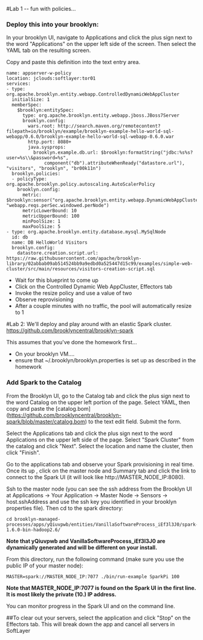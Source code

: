 #Lab 1 --  fun with policies... 
### Deploy this into your brooklyn:
In your brooklyn UI, navigate to Applications and click the plus sign next to the word "Applications" on the upper left side of the screen. Then select the YAML tab on the resulting screen.

Copy and paste this definition into the text entry area.

```
name: appserver-w-policy
location: jclouds:softlayer:tor01
services:
- type: org.apache.brooklyn.entity.webapp.ControlledDynamicWebAppCluster
  initialSize: 1
  memberSpec:
    $brooklyn:entitySpec:
      type: org.apache.brooklyn.entity.webapp.jboss.JBoss7Server
      brooklyn.config:
        wars.root: http://search.maven.org/remotecontent?filepath=io/brooklyn/example/brooklyn-example-hello-world-sql-webapp/0.6.0/brooklyn-example-hello-world-sql-webapp-0.6.0.war
        http.port: 8080+
        java.sysprops: 
          brooklyn.example.db.url: $brooklyn:formatString("jdbc:%s%s?user=%s\\&password=%s",
              component("db").attributeWhenReady("datastore.url"), "visitors", "brooklyn", "br00k11n")
  brooklyn.policies:
  - policyType: org.apache.brooklyn.policy.autoscaling.AutoScalerPolicy
    brooklyn.config:
      metric: $brooklyn:sensor("org.apache.brooklyn.entity.webapp.DynamicWebAppCluster", "webapp.reqs.perSec.windowed.perNode")
      metricLowerBound: 10
      metricUpperBound: 100
      minPoolSize: 1
      maxPoolSize: 5
- type: org.apache.brooklyn.entity.database.mysql.MySqlNode
  id: db
  name: DB HelloWorld Visitors
  brooklyn.config:
    datastore.creation.script.url: https://raw.githubusercontent.com/apache/brooklyn-library/02abbab09ab514524bb9a9edbd0a525447d15c99/examples/simple-web-cluster/src/main/resources/visitors-creation-script.sql
```

* Wait for this blueprint to come up  
* Click on the Controlled Dynamic Web AppCluster, Effectors tab  
* Invoke the resize policy and use a value of two  
* Observe reprovisioning
* After a couple minutes with no traffic, the pool will automatically resize to 1



#Lab 2:
We'll deploy and play around with an elastic Spark cluster.
https://github.com/brooklyncentral/brooklyn-spark

This assumes that you've done the homework first...

* On your brooklyn VM....  
* ensure that ~/.brooklyn/brooklyn.properties is set up as described in the homework


### Add Spark to the Catalog

From the Brooklyn UI, go to the Catalog tab and click the plus sign next to the word Catalog on the upper left portion of the page. Select YAML, then copy and paste the [catalog.bom] (https://github.com/brooklyncentral/brooklyn-spark/blob/master/catalog.bom) to the text edit field. Submit the form.

Select the Applications tab and click the plus sign next to the word Applications on the upper left side of the page. Select "Spark Cluster" from the catalog and click "Next". Select the location and name the cluster, then click "Finish".

Go to the applications tab and observe your Spark provisioning in real time.
Once its up , click on the master node and Summary tab and click the link to connect to the Spark UI (it will look like http://MASTER\_NODE\_IP:8080).

Ssh to the master node (you can see the ssh address from the Brooklyn UI at Applications -> Your Application -> Master Node -> Sensors -> host.sshAddress and use the ssh key you identified in your brooklyn properties file). Then cd to the spark directory:

    cd brooklyn-managed-processes/apps/yQiuvpwb/entities/VanillaSoftwareProcess_iEf3l3J0/spark-1.6.0-bin-hadoop2.6/
   

**Note that yQiuvpwb and VanillaSoftwareProcess_iEf3l3J0 are dynamically generated and will be different on your install.**

From this directory, run the following command (make sure you use the public IP of your master node):

    MASTER=spark://MASTER_NODE_IP:7077 ./bin/run-example SparkPi 100

**Note that MASTER\_NODE\_IP:7077 is found on the Spark UI in the first line. It is most likely the private (10.) IP address.**

You can monitor progress in the Spark UI and on the command line.

##To clear out your servers, select the application and click "Stop" on the Effectors tab. This will break down the app and cancel all servers in SoftLayer
